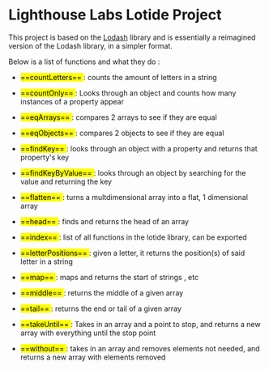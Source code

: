 # Lighthouse Labs Lotide Project

 This project is based on the [Lodash](https://lodash.com/) library and is essentially a reimagined version of the Lodash library, in a simpler format.
 
 Below is a list of functions and what they do :

 * <mark> ==countLetters== </mark>: counts the amount of letters in a string

 * <mark> ==countOnly== </mark>: Looks through an object and counts how many instances of a property appear

 * <mark> ==eqArrays== </mark>: compares 2 arrays to see if they are equal

 * <mark> ==eqObjects== </mark>: compares 2 objects to see if they are equal

 * <mark> ==findKey== </mark>: looks through an object with a property and returns that property's key

 * <mark> ==findKeyByValue== </mark>: looks through an object by searching for the value and returning the key

 * <mark> ==flatten== </mark>: turns a multdimensional array into a flat, 1 dimensional array

 * <mark> ==head== </mark>: finds and returns the head of an array

 * <mark> ==index== </mark>: list of all functions in the lotide library, can be exported 

 * <mark> ==letterPositions== </mark>: given a letter, it returns the position(s) of said letter in a string

 * <mark> ==map== </mark>: maps and returns the start of strings , etc

 * <mark> ==middle== </mark>: returns the middle of a given array

 * <mark> ==tail== </mark>: returns the end or tail of a given array

 * <mark> ==takeUntil== </mark>: Takes in an array and a point to stop, and returns a new array with everything until the stop point

 * <mark> ==without== </mark>: takes in an array and removes elements not needed, and returns a new array with elements removed
